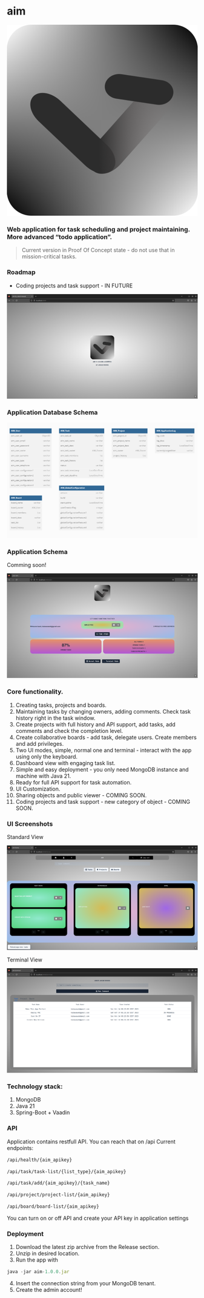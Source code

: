 # aim

![icon](https://github.com/wjakew/aim/blob/master/readme_resources/aim_logo.png)

### Web application for task scheduling and project maintaining. More advanced “todo application”.

> Current version in Proof Of Concept state - do not use that in mission-critical tasks.
> 

### Roadmap

- Coding projects and task support - IN FUTURE

![screenshot1](https://github.com/wjakew/aim/blob/master/readme_resources/aim_screenshot1.png)

### Application Database Schema

![database_schema](https://github.com/wjakew/aim/blob/master/readme_resources/aim_database_schema.png)

### Application Schema

Comming soon!

![screenshot1](https://github.com/wjakew/aim/blob/master/readme_resources/aim_screenshot10.png)

### Core functionality.

1. Creating tasks, projects and boards.
2. Maintaining tasks by changing owners, adding comments. Check task history right in the task window.
3. Create projects with full history and API support, add tasks, add comments and check the completion level.
4. Create collaborative boards  - add task, delegate users. Create members and add privileges.
5. Two UI modes, simple, normal one and terminal - interact with the app using only the keyboard.
6. Dashboard view with engaging task list.
7. Simple and easy deployment - you only need MongoDB instance and machine with Java 21.
8. Ready for full API support for task automation.
9. UI Customization.
10. Sharing objects and public viewer - COMING SOON.
11. Coding projects and task support - new category of object - COMING SOON.

### UI Screenshots

Standard View

![screenshot2](https://github.com/wjakew/aim/blob/master/readme_resources/aim_screenshot5.png)

Terminal View

![screenshot3](https://github.com/wjakew/aim/blob/master/readme_resources/aim_screenshot7.png)

### Technology stack:

1. MongoDB
2. Java 21
3. Spring-Boot + Vaadin

### API 

Application contains restfull API. You can reach that on /api
Current endpoints:

```html
/api/health/{aim_apikey}
```
```html
/api/task/task-list/{list_type}/{aim_apikey}
```
```html
/api/task/add/{aim_apikey}/{task_name}
```
```html
/api/project/project-list/{aim_apikey}
```
```html
/api/board/board-list/{aim_apikey}
```

You can turn on or off API and create your API key in application settings

### Deployment

1. Download the latest zip archive from the Release section.
2. Unzip in desired location.
3. Run the app with 

```jsx
java -jar aim-1.0.0.jar
```

4. Insert the connection string from your MongoDB tenant.
5. Create the admin account!
